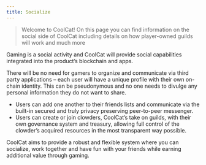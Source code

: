 ```yaml
---
title: Socialize
---
```


> Welcome to CoolCat! On this page you can find information on the social side of CoolCat including details on how player-owned guilds will work and much more

Gaming is a social activity and CoolCat will provide social capabilities integrated into the product’s blockchain and apps.

There will be no need for gamers to organize and communicate via third party applications – each user will have a unique profile with their own on-chain identity. This can be pseudonymous and no one needs to divulge any personal information they do not want to share.

- Users can add one another to their friends lists and communicate via the built-in secured and truly privacy preserving peer-to-peer messenger.
- Users can create or join clowders, CoolCat’s take on guilds, with their own governance system and treasury, allowing full control of the clowder’s acquired resources in the most transparent way possible.

CoolCat aims to provide a robust and flexible system where you can socialize, work together and have fun with your friends while earning additional value through gaming.
